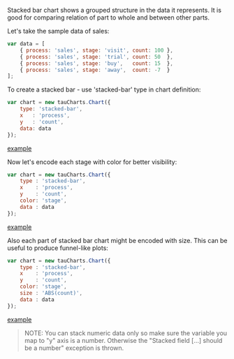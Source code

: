 Stacked bar chart shows a grouped structure in the data it represents. It is good for comparing relation of part to whole and between other parts.

Let's take the sample data of sales:

```javascript
var data = [
    { process: 'sales', stage: 'visit', count: 100 },
    { process: 'sales', stage: 'trial', count: 50  },
    { process: 'sales', stage: 'buy',   count: 15  },
    { process: 'sales', stage: 'away',  count: -7  }
];
```
To create a stacked bar - use 'stacked-bar' type in chart definition:

```javascript
var chart = new tauCharts.Chart({
    type: 'stacked-bar',
    x   : 'process',
    y   : 'count',
    data: data
});
```

[example](https://jsfiddle.net/taucharts/qakkLo90/)

Now let's encode each stage with color for better visibility:

```javascript
var chart = new tauCharts.Chart({
    type : 'stacked-bar',
    x    : 'process',
    y    : 'count',
    color: 'stage',
    data : data
});
```
[example](https://jsfiddle.net/taucharts/ahxj1krw/)

Also each part of stacked bar chart might be encoded with size. This can be useful to produce funnel-like plots:

```javascript
var chart = new tauCharts.Chart({
    type : 'stacked-bar',
    x    : 'process',
    y    : 'count',
    color: 'stage',
    size : 'ABS(count)',
    data : data
});
```
[example](https://jsfiddle.net/taucharts/jttdrqer/)

> NOTE: You can stack numeric data only so make sure the variable you map to "y" axis is a number. Otherwise the "Stacked field [...] should be a number" exception is thrown.